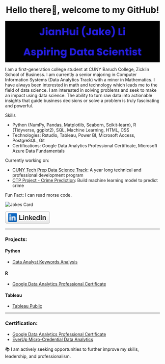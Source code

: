 <p>
  <h1 align="center">Hello there👋, welcome to my GitHub!</h1>
  <img align="center" src="imgs/name_banner.png">
</p>


I am a first-generation college student at CUNY Baruch College, Zicklin School of Business. I am currently a senior majoring in Computer Information Systems (Data Analytics Track) with a minor in Mathematics. I have always been interested in math and technology which leads me to the field of data science. I am interested in solving problems and seek to make an impact using data science. The ability to turn raw data into actionable insights that guide business decisions or solve a problem is truly fascinating and powerful.

Skills
- Python (NumPy, Pandas, Matplotlib, Seaborn, Scikit-learn), R (Tidyverse, ggplot2), SQL, Machine Learning, HTML, CSS
- Technologies: Rstudio, Tableau, Power BI, Microsoft Access, PostgreSQL, Git
- Certifications: Google Data Analytics Professional Certificate, Microsoft Azure Data Fundamentals

Currently working on: 
- [CUNY Tech Prep Data Science Track](https://github.com/JakeLi2001/CTP-Data-Science-Cohort-8): A year long technical and professional development program
- [CTP Project - Crime Prediction](https://github.com/Fatimajavid/PredictingCrimesintheUS): Build machine learning model to predict crime

Fun Fact: I can read morse code.

<img src="https://readme-jokes.vercel.app/api?hideBorder" alt="Jokes Card"/>

<p>
  <a href="https://www.linkedin.com/in/jakeli2001/" target="_blank" rel="noopener noreferrer"><img src="imgs/linkedin.svg" alt="LinkedIn"></a>
</p>

---

### Projects:

#### Python
- [Data Analyst Keywords Analysis](https://github.com/JakeLi2001/Keywords_for_Data_Analyst)

#### R
- [Google Data Analytics Professional Certificate](https://github.com/JakeLi2001/Google-Data-Analytics-Professional-Certificate)

#### Tableau
- [Tableau Public](https://public.tableau.com/app/profile/jakeli2001)

---

### Certification:
- [Google Data Analytics Professional Certificate](https://github.com/JakeLi2001/Google-Data-Analytics-Professional-Certificate)
- [EverUp Micro-Credential Data Analytics](https://github.com/JakeLi2001/EverUp-Micro-Credential-Data-Analytics)

:books:	I am actively seeking opportunities to further improve my skills, leadership, and professionalism.

